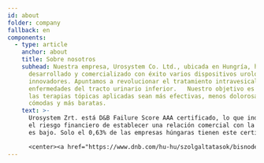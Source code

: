 ```yaml
---
id: about
folder: company
fallback: en
components:
  - type: article
    anchor: about
    title: Sobre nosotros
    subhead: Nuestra empresa, Urosystem Co. Ltd., ubicada en Hungría, ha
      desarrollado y comercializado con éxito varios dispositivos urológicos
      innovadores. Apuntamos a revolucionar el tratamiento intravesical de las
      enfermedades del tracto urinario inferior.   Nuestro objetivo es hacer que
      las terapias tópicas aplicadas sean más efectivas, menos dolorosas, más
      cómodas y más baratas.
    text: >-
      Urosystem Zrt. está D&B Failure Score AAA certificado, lo que indica que
      el riesgo financiero de establecer una relación comercial con la empresa
      es bajo. Solo el 0,63% de las empresas húngaras tienen este certificado.

      <center><a href="https://www.dnb.com/hu-hu/szolgaltatasok/bisnode-tanusitvany" rel="_noopener" target="_blank"><img loading="lazy" src="https://certificate.hungary.dnb.com/getimage?cid=5291630&lang=en&typ=l&bg=FFFFFF&fg=000000" alt="Dun & Bradstreet tanusitvany" style="border:1px solid #CCCCCC" oncontextmenu="return false" title="  The risk of business transactions with companies that possess a Dun &amp; Bradstreet Certificate is low. The rating is based on the Dun &amp; Bradstreet rating system which combines one hundred years of international experience and considers hundreds of variables. The Dun &amp; Bradstreet Certificate indicates the current status of the company which is updated daily.  " /> </a></center>
---
```

